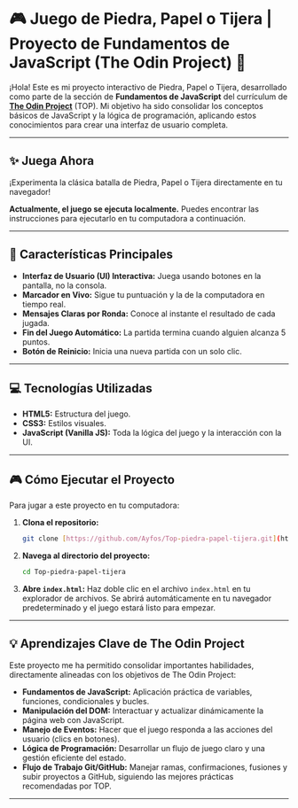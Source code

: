 # 🎮 Juego de Piedra, Papel o Tijera | Proyecto de Fundamentos de JavaScript (The Odin Project) 🚀

¡Hola! Este es mi proyecto interactivo de Piedra, Papel o Tijera, desarrollado como parte de la sección de **Fundamentos de JavaScript** del currículum de **[The Odin Project](https://www.theodinproject.com/)** (TOP). Mi objetivo ha sido consolidar los conceptos básicos de JavaScript y la lógica de programación, aplicando estos conocimientos para crear una interfaz de usuario completa.

---

## ✨ Juega Ahora

¡Experimenta la clásica batalla de Piedra, Papel o Tijera directamente en tu navegador!

**Actualmente, el juego se ejecuta localmente.** Puedes encontrar las instrucciones para ejecutarlo en tu computadora a continuación.

---

## 🚀 Características Principales

* **Interfaz de Usuario (UI) Interactiva:** Juega usando botones en la pantalla, no la consola.
* **Marcador en Vivo:** Sigue tu puntuación y la de la computadora en tiempo real.
* **Mensajes Claras por Ronda:** Conoce al instante el resultado de cada jugada.
* **Fin del Juego Automático:** La partida termina cuando alguien alcanza 5 puntos.
* **Botón de Reinicio:** Inicia una nueva partida con un solo clic.

---

## 💻 Tecnologías Utilizadas

* **HTML5:** Estructura del juego.
* **CSS3:** Estilos visuales.
* **JavaScript (Vanilla JS):** Toda la lógica del juego y la interacción con la UI.

---

## 🎮 Cómo Ejecutar el Proyecto

Para jugar a este proyecto en tu computadora:

1.  **Clona el repositorio:**
    ```bash
    git clone [https://github.com/Ayfos/Top-piedra-papel-tijera.git](https://github.com/Ayfos/Top-piedra-papel-tijera.git)
    ```
2.  **Navega al directorio del proyecto:**
    ```bash
    cd Top-piedra-papel-tijera
    ```
3.  **Abre `index.html`:** Haz doble clic en el archivo `index.html` en tu explorador de archivos. Se abrirá automáticamente en tu navegador predeterminado y el juego estará listo para empezar.

---

## 💡 Aprendizajes Clave de The Odin Project

Este proyecto me ha permitido consolidar importantes habilidades, directamente alineadas con los objetivos de The Odin Project:

* **Fundamentos de JavaScript:** Aplicación práctica de variables, funciones, condicionales y bucles.
* **Manipulación del DOM:** Interactuar y actualizar dinámicamente la página web con JavaScript.
* **Manejo de Eventos:** Hacer que el juego responda a las acciones del usuario (clics en botones).
* **Lógica de Programación:** Desarrollar un flujo de juego claro y una gestión eficiente del estado.
* **Flujo de Trabajo Git/GitHub:** Manejar ramas, confirmaciones, fusiones y subir proyectos a GitHub, siguiendo las mejores prácticas recomendadas por TOP.

---